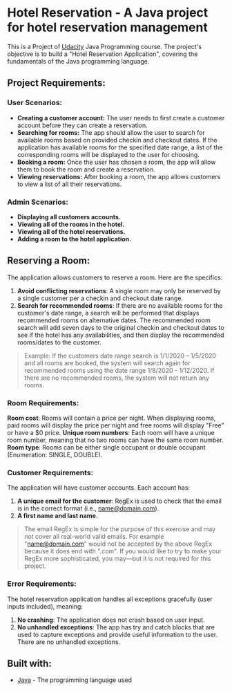 # Hotel Reservation - A Java project for hotel reservation management
This is a Project of [Udacity](https://www.udacity.com/) Java Programming course. The project's objective is to build a "Hotel Reservation Application", covering the fundamentals of the Java programming language.
## Project Requirements:

### User Scenarios:
- **Creating a customer account:** The user needs to first create a customer account before they can create a reservation.
- **Searching for rooms:** The app should allow the user to search for available rooms based on provided checkin and checkout dates. If the application has available rooms for the specified date range, a list of the corresponding rooms will be displayed to the user for choosing.
- **Booking a room:** Once the user has chosen a room, the app will allow them to book the room and create a reservation.
- **Viewing reservations:** After booking a room, the app allows customers to view a list of all their reservations.

### Admin Scenarios:
- **Displaying all customers accounts.**
- **Viewing all of the rooms in the hotel.**
- **Viewing all of the hotel reservations.**
- **Adding a room to the hotel application.**

## Reserving a Room:
The application allows customers to reserve a room. Here are the specifics:

1. <b>Avoid conflicting reservations</b>: A single room may only be reserved by a single customer per a checkin and checkout date range.
2. <b>Search for recommended rooms</b>: If there are no available rooms for the customer's date range, a search will be performed that displays recommended rooms on alternative dates. The recommended room search will add seven days to the original checkin and checkout dates to see if the hotel has any availabilities, and then display the recommended rooms/dates to the customer.
> Example: If the customers date range search is 1/1/2020 – 1/5/2020 and all rooms are booked, the system will search again for recommended rooms using the date range 1/8/2020 - 1/12/2020. If there are no recommended rooms, the system will not return any rooms.

### Room Requirements:
<b>Room cost</b>: Rooms will contain a price per night. When displaying rooms, paid rooms will display the price per night and free rooms will display "Free" or have a $0 price.
<b>Unique room numbers</b>: Each room will have a unique room number, meaning that no two rooms can have the same room number.
<b>Room type</b>: Rooms can be either single occupant or double occupant (Enumeration: SINGLE, DOUBLE).

### Customer Requirements:
The application will have customer accounts. Each account has:

1. <b>A unique email for the customer</b>: RegEx is used to check that the email is in the correct format (i.e., name@domain.com).
2. <b>A first name and last name</b>.
>  The email RegEx is simple for the purpose of this exercise and may not cover all real-world valid emails. 
 For example "name@domain.com" would not be accepted by the above RegEx because it does end with ".com". If you would like to try to make your RegEx more sophisticated, you may—but it is not required for this project.

### Error Requirements:
The hotel reservation application handles all exceptions gracefully (user inputs included), meaning:

1. <b>No crashing</b>: The application does not crash based on user input.
2. <b>No unhandled exceptions</b>: The app has try and catch blocks that are used to capture exceptions and provide useful information to the user. There are no unhandled exceptions.


## Built with:
- [Java](https://www.java.com/) - The programming language used

